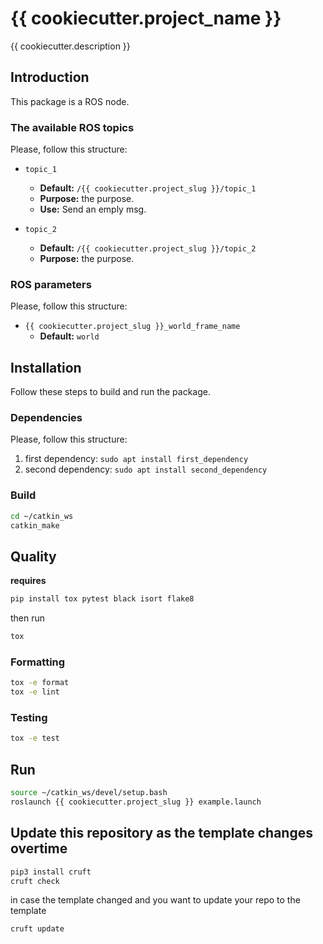 # {{ cookiecutter.project_name }}

{{ cookiecutter.description }}

## Introduction

This package is a ROS node.

### The available ROS topics
Please, follow this structure:

- `topic_1`
    - **Default:** `/{{ cookiecutter.project_slug }}/topic_1`
    - **Purpose:** the purpose.
    - **Use:**  Send an emply msg.

- `topic_2`
    - **Default:** `/{{ cookiecutter.project_slug }}/topic_2`
    - **Purpose:** the purpose.

### ROS parameters
Please, follow this structure:
- `{{ cookiecutter.project_slug }}_world_frame_name`
    - **Default:** `world`



## Installation

Follow these steps to build and run the package.

### Dependencies
Please, follow this structure:
1. first dependency: `sudo apt install first_dependency`
2. second dependency: `sudo apt install second_dependency`

### Build

```bash
cd ~/catkin_ws
catkin_make
```


## Quality
**requires**
```bash
pip install tox pytest black isort flake8
```
then run 
```bash
tox
```

### Formatting
```bash
tox -e format
tox -e lint
```

### Testing

```bash
tox -e test
```


## Run
```bash
source ~/catkin_ws/devel/setup.bash
roslaunch {{ cookiecutter.project_slug }} example.launch
```

## Update this repository as the template changes overtime
```bash
pip3 install cruft
cruft check
```

in case the template changed and you want to update your repo to the template

```bash
cruft update
```